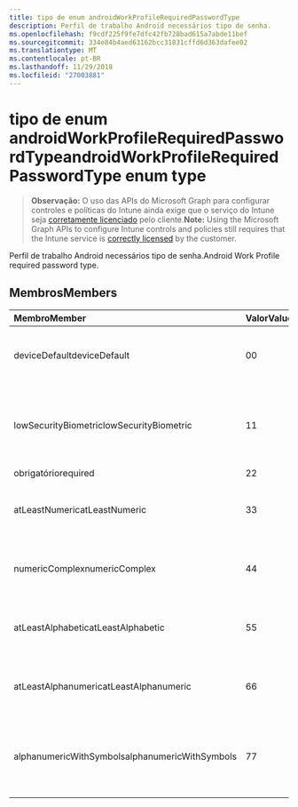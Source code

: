 ```yaml
---
title: tipo de enum androidWorkProfileRequiredPasswordType
description: Perfil de trabalho Android necessários tipo de senha.
ms.openlocfilehash: f9cdf225f9fe7dfc42fb728bad615a7abde11bef
ms.sourcegitcommit: 334e84b4aed63162bcc31831cffd6d363dafee02
ms.translationtype: MT
ms.contentlocale: pt-BR
ms.lasthandoff: 11/29/2018
ms.locfileid: "27003881"
---
```

# <a name="androidworkprofilerequiredpasswordtype-enum-type"></a><span data-ttu-id="4a388-103">tipo de enum androidWorkProfileRequiredPasswordType</span><span class="sxs-lookup"><span data-stu-id="4a388-103">androidWorkProfileRequiredPasswordType enum type</span></span>

> <span data-ttu-id="4a388-104">**Observação:** O uso das APIs do Microsoft Graph para configurar controles e políticas do Intune ainda exige que o serviço do Intune seja [corretamente licenciado](https://go.microsoft.com/fwlink/?linkid=839381) pelo cliente.</span><span class="sxs-lookup"><span data-stu-id="4a388-104">**Note:** Using the Microsoft Graph APIs to configure Intune controls and policies still requires that the Intune service is [correctly licensed](https://go.microsoft.com/fwlink/?linkid=839381) by the customer.</span></span>

<span data-ttu-id="4a388-105">Perfil de trabalho Android necessários tipo de senha.</span><span class="sxs-lookup"><span data-stu-id="4a388-105">Android Work Profile required password type.</span></span>
## <a name="members"></a><span data-ttu-id="4a388-106">Membros</span><span class="sxs-lookup"><span data-stu-id="4a388-106">Members</span></span>
|<span data-ttu-id="4a388-107">Membro</span><span class="sxs-lookup"><span data-stu-id="4a388-107">Member</span></span>|<span data-ttu-id="4a388-108">Valor</span><span class="sxs-lookup"><span data-stu-id="4a388-108">Value</span></span>|<span data-ttu-id="4a388-109">Descrição</span><span class="sxs-lookup"><span data-stu-id="4a388-109">Description</span></span>|
|:---|:---|:---|
|<span data-ttu-id="4a388-110">deviceDefault</span><span class="sxs-lookup"><span data-stu-id="4a388-110">deviceDefault</span></span>|<span data-ttu-id="4a388-111">0</span><span class="sxs-lookup"><span data-stu-id="4a388-111">0</span></span>|<span data-ttu-id="4a388-112">Valor de padrão de dispositivo, sem intenção.</span><span class="sxs-lookup"><span data-stu-id="4a388-112">Device default value, no intent.</span></span>|
|<span data-ttu-id="4a388-113">lowSecurityBiometric</span><span class="sxs-lookup"><span data-stu-id="4a388-113">lowSecurityBiometric</span></span>|<span data-ttu-id="4a388-114">1</span><span class="sxs-lookup"><span data-stu-id="4a388-114">1</span></span>|<span data-ttu-id="4a388-115">Biométrica baixa segurança com base em senha necessária.</span><span class="sxs-lookup"><span data-stu-id="4a388-115">Low security biometrics based password required.</span></span>|
|<span data-ttu-id="4a388-116">obrigatório</span><span class="sxs-lookup"><span data-stu-id="4a388-116">required</span></span>|<span data-ttu-id="4a388-117">2</span><span class="sxs-lookup"><span data-stu-id="4a388-117">2</span></span>|<span data-ttu-id="4a388-118">Obrigatório.</span><span class="sxs-lookup"><span data-stu-id="4a388-118">Required.</span></span>|
|<span data-ttu-id="4a388-119">atLeastNumeric</span><span class="sxs-lookup"><span data-stu-id="4a388-119">atLeastNumeric</span></span>|<span data-ttu-id="4a388-120">3</span><span class="sxs-lookup"><span data-stu-id="4a388-120">3</span></span>|<span data-ttu-id="4a388-121">Senha de pelo menos numérica necessária.</span><span class="sxs-lookup"><span data-stu-id="4a388-121">At least numeric password required.</span></span>|
|<span data-ttu-id="4a388-122">numericComplex</span><span class="sxs-lookup"><span data-stu-id="4a388-122">numericComplex</span></span>|<span data-ttu-id="4a388-123">4</span><span class="sxs-lookup"><span data-stu-id="4a388-123">4</span></span>|<span data-ttu-id="4a388-124">Senha complexa numérica necessária.</span><span class="sxs-lookup"><span data-stu-id="4a388-124">Numeric complex password required.</span></span>|
|<span data-ttu-id="4a388-125">atLeastAlphabetic</span><span class="sxs-lookup"><span data-stu-id="4a388-125">atLeastAlphabetic</span></span>|<span data-ttu-id="4a388-126">5</span><span class="sxs-lookup"><span data-stu-id="4a388-126">5</span></span>|<span data-ttu-id="4a388-127">Senha de pelo menos alfabética necessária.</span><span class="sxs-lookup"><span data-stu-id="4a388-127">At least alphabetic password required.</span></span>|
|<span data-ttu-id="4a388-128">atLeastAlphanumeric</span><span class="sxs-lookup"><span data-stu-id="4a388-128">atLeastAlphanumeric</span></span>|<span data-ttu-id="4a388-129">6</span><span class="sxs-lookup"><span data-stu-id="4a388-129">6</span></span>|<span data-ttu-id="4a388-130">Senha de pelo menos alfanumérica necessária.</span><span class="sxs-lookup"><span data-stu-id="4a388-130">At least alphanumeric password required.</span></span>|
|<span data-ttu-id="4a388-131">alphanumericWithSymbols</span><span class="sxs-lookup"><span data-stu-id="4a388-131">alphanumericWithSymbols</span></span>|<span data-ttu-id="4a388-132">7</span><span class="sxs-lookup"><span data-stu-id="4a388-132">7</span></span>|<span data-ttu-id="4a388-133">Pelo menos alfanumérico com senha de símbolos necessária.</span><span class="sxs-lookup"><span data-stu-id="4a388-133">At least alphanumeric with symbols password required.</span></span>|




